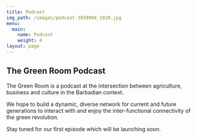```yaml
---
title: Podcast
img_path: /images/podcast-3939904_1920.jpg
menu:
  main:
    name: Podcast
    weight: 4
layout: page
---
```

## The Green Room Podcast

The Green Room is a podcast at the intersection between agriculture, business and culture in the Barbadian context. 

We hope to build a dynamic, diverse network for current and future generations to interact with and enjoy the inter-functional connectivity of the green revolution.

Stay tuned for our first episode which will be launching soon.